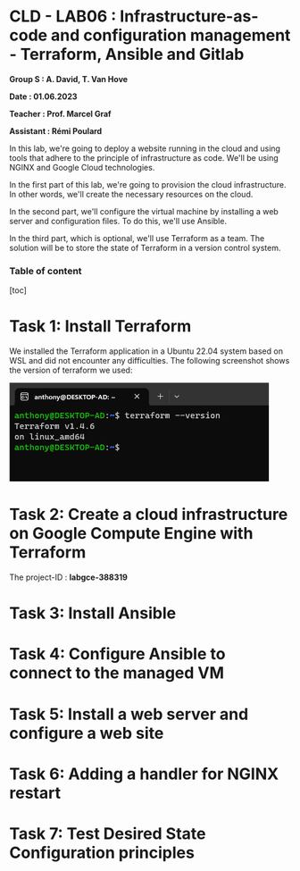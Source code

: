 # CLD - LAB06 : Infrastructure-as-code and configuration management - Terraform, Ansible and Gitlab
**Group S : A. David, T. Van Hove**

**Date : 01.06.2023**

**Teacher : Prof. Marcel Graf**

**Assistant : Rémi Poulard**

In this lab, we're going to deploy a website running in the cloud and using tools that adhere to the principle of infrastructure as code. We'll be using NGINX and Google Cloud technologies.

In the first part of this lab, we're going to provision the cloud infrastructure. In other words, we'll create the necessary resources on the cloud.

In the second part, we'll configure the virtual machine by installing a web server and configuration files. To do this, we'll use Ansible.

In the third part, which is optional, we'll use Terraform as a team. The solution will be to store the state of Terraform in a version control system.

### Table of content

[toc]

# Task 1: Install Terraform

We installed the Terraform application in a Ubuntu 22.04 system based on WSL and did not encounter any difficulties. The following screenshot shows the version of terraform we used:

![](.\figures\Terraform_installation.png)

# Task 2: Create a cloud infrastructure on Google Compute Engine with Terraform



The project-ID : **labgce-388319**







# Task 3: Install Ansible





# Task 4: Configure Ansible to connect to the managed VM





# Task 5: Install a web server and configure a web site





# Task 6: Adding a handler for NGINX restart





# Task 7: Test Desired State Configuration principles



